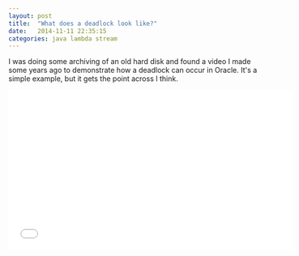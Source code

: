 ```yaml
---
layout: post
title:  "What does a deadlock look like?"
date:   2014-11-11 22:35:15
categories: java lambda stream
---
```


I was doing some archiving of an old hard disk and found a video I made some years ago to demonstrate how a deadlock can occur in Oracle.  It's a simple example, but it gets the point across I think.

<iframe width="560" height="315" src="//www.youtube.com/embed/JitJRb5x9vI" frameborder="0" allowfullscreen></iframe>
